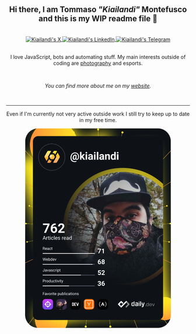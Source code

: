 <h2 align="center">Hi there, I am Tommaso <i>"Kiailandi"</i> Montefusco and this is my WIP readme file 👋</h2>

<br>

<div align="center">
<a href="https://x.com/kiailandi_/">
  <img align="center" alt="Kiailandi's X" width="30px" src="https://cdn.simpleicons.org/x/ff5f1f" />
</a>
<a href="https://www.linkedin.com/in/tommaso-montefusco/">
  <img align="center" alt="Kiailandi's LinkedIn" width="30px" src="https://cdn.simpleicons.org/linkedin/ff5f1f" />
</a>
<a href="https://t.me/Kiailandi">
  <img align="center" alt="Kiailandi's Telegram" width="30px" src="https://cdn.simpleicons.org/telegram/ff5f1f" />
</a>
</a>

<br>
<br>

<p align="center">I love JavaScript, bots and automating stuff. My main interests outside of coding are <a href="http://tommasomontefusco.me/photography">photography</a> and esports.</p>

<br>

<p align="center"><i>You can find more about me on my <a href="http://tommasomontefusco.me/">website</a>.</i></p>

<br>
<hr>

<div align="center">
  <p>Even if I'm currently not very active outside work I still try to keep up to date in my free time.</p>
  <a href="https://app.daily.dev/Kiailandi"><img src="https://github.com/kiailandi/kiailandi/blob/master/devcard.svg" width="400" alt="Kiailandi's Dev Card"/>
</div>
